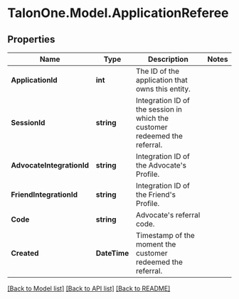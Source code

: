 # TalonOne.Model.ApplicationReferee
## Properties

Name | Type | Description | Notes
------------ | ------------- | ------------- | -------------
**ApplicationId** | **int** | The ID of the application that owns this entity. | 
**SessionId** | **string** | Integration ID of the session in which the customer redeemed the referral. | 
**AdvocateIntegrationId** | **string** | Integration ID of the Advocate&#39;s Profile. | 
**FriendIntegrationId** | **string** | Integration ID of the Friend&#39;s Profile. | 
**Code** | **string** | Advocate&#39;s referral code. | 
**Created** | **DateTime** | Timestamp of the moment the customer redeemed the referral. | 

[[Back to Model list]](../README.md#documentation-for-models) [[Back to API list]](../README.md#documentation-for-api-endpoints) [[Back to README]](../README.md)

